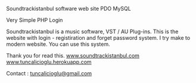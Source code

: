 Soundtrackistanbul software web site PDO MySQL 

Very Simple PHP Login 

Soundtrackistanbul is a music software, VST / AU Plug-ins. This is the website with login - registiration and forget password system. I try make to modern website. You can use this system.

Thank you for read this. 
www.soundtrackistanbul.com
www.tuncalicioglu.herokuapp.com

Contact : tuncalicioglu@gmail.com


